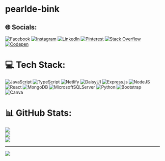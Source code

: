 ﻿# pearlde-bink

## 🌐 Socials:
[![Facebook](https://img.shields.io/badge/Facebook-%231877F2.svg?logo=Facebook&logoColor=white)](https://facebook.com/https://www.facebook.com/profile.php?id=100073646817374) [![Instagram](https://img.shields.io/badge/Instagram-%23E4405F.svg?logo=Instagram&logoColor=white)](https://instagram.com/https://www.instagram.com/pearlde_bink/) [![LinkedIn](https://img.shields.io/badge/LinkedIn-%230077B5.svg?logo=linkedin&logoColor=white)](https://linkedin.com/in/https://www.linkedin.com/in/tu%E1%BA%A5n-b%C3%ACnh-nguy%E1%BB%85n-ng%E1%BB%8Dc-4b0729212/) [![Pinterest](https://img.shields.io/badge/Pinterest-%23E60023.svg?logo=Pinterest&logoColor=white)](https://pinterest.com/https://www.pinterest.com/tuanbinhnguyenngoc/) [![Stack Overflow](https://img.shields.io/badge/-Stackoverflow-FE7A16?logo=stack-overflow&logoColor=white)](https://stackoverflow.com/users/https://stackoverflow.com/users/20380349/nguy%e1%bb%85n-ng%e1%bb%8dc-tu%e1%ba%a5n-b%c3%acnh) [![Codepen](https://img.shields.io/badge/Codepen-000000?style=for-the-badge&logo=codepen&logoColor=white)](https://codepen.io/pearlde_bink) 

# 💻 Tech Stack:
![JavaScript](https://img.shields.io/badge/javascript-%23323330.svg?style=flat&logo=javascript&logoColor=%23F7DF1E) ![TypeScript](https://img.shields.io/badge/typescript-%23007ACC.svg?style=flat&logo=typescript&logoColor=white) ![Netlify](https://img.shields.io/badge/netlify-%23000000.svg?style=flat&logo=netlify&logoColor=#00C7B7) ![DaisyUI](https://img.shields.io/badge/daisyui-5A0EF8?style=flat&logo=daisyui&logoColor=white) ![Express.js](https://img.shields.io/badge/express.js-%23404d59.svg?style=flat&logo=express&logoColor=%2361DAFB) ![NodeJS](https://img.shields.io/badge/node.js-6DA55F?style=flat&logo=node.js&logoColor=white) ![React](https://img.shields.io/badge/react-%2320232a.svg?style=flat&logo=react&logoColor=%2361DAFB) ![MongoDB](https://img.shields.io/badge/MongoDB-%234ea94b.svg?style=flat&logo=mongodb&logoColor=white) ![MicrosoftSQLServer](https://img.shields.io/badge/Microsoft%20SQL%20Server-CC2927?style=flat&logo=microsoft%20sql%20server&logoColor=white) ![Python](https://img.shields.io/badge/python-3670A0?style=flat&logo=python&logoColor=ffdd54) ![Bootstrap](https://img.shields.io/badge/bootstrap-%238511FA.svg?style=flat&logo=bootstrap&logoColor=white) ![Canva](https://img.shields.io/badge/Canva-%2300C4CC.svg?style=flat&logo=Canva&logoColor=white)
# 📊 GitHub Stats:
![](https://github-readme-stats.vercel.app/api?username=pearlde-bink&theme=bear&hide_border=false&include_all_commits=false&count_private=false)<br/>
![](https://github-readme-streak-stats.herokuapp.com/?user=pearlde-bink&theme=bear&hide_border=false)<br/>
![](https://github-readme-stats.vercel.app/api/top-langs/?username=pearlde-bink&theme=bear&hide_border=false&include_all_commits=false&count_private=false&layout=compact)

---
[![](https://visitcount.itsvg.in/api?id=pearlde-bink&icon=6&color=11)](https://visitcount.itsvg.in)

<!-- Proudly created with GPRM ( https://gprm.itsvg.in ) -->
